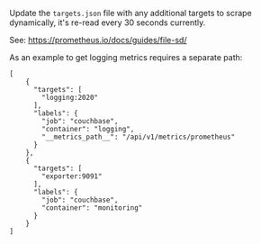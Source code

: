 Update the `targets.json` file with any additional targets to scrape dynamically, it's re-read every 30 seconds currently.

See: https://prometheus.io/docs/guides/file-sd/

As an example to get logging metrics requires a separate path:

```
[
    {
      "targets": [
        "logging:2020"
      ],
      "labels": {
        "job": "couchbase",
        "container": "logging",
        "__metrics_path__": "/api/v1/metrics/prometheus"
      }
    },
    {
      "targets": [
        "exporter:9091"
      ],
      "labels": {
        "job": "couchbase",
        "container": "monitoring"
      }
    }
]
```
